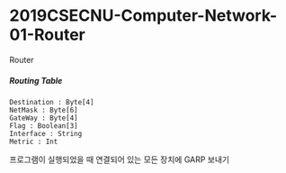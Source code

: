 # 2019CSECNU-Computer-Network-01-Router
Router

##### Routing Table

```
Destination : Byte[4]
NetMask : Byte[6]
GateWay : Byte[4]
Flag : Boolean[3]
Interface : String
Metric : Int
```



프로그램이 실행되었을 때 연결되어 있는 모든 장치에 GARP 보내기